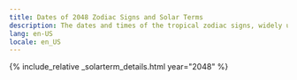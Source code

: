 ```yaml
---
title: Dates of 2048 Zodiac Signs and Solar Terms
description: The dates and times of the tropical zodiac signs, widely used in western astrology, and solar terms of year 2048
lang: en-US
locale: en_US
---
```

{% include_relative _solarterm_details.html year="2048" %}
